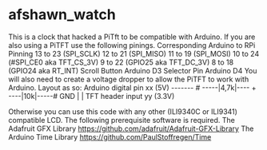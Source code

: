 # afshawn_watch
This is a clock that hacked a PiTft to be compatible with Arduino.
If you are also using a PiTFT use the following pinings.
Corresponding Arduino to RPi Pinning
13 to 23 (SPI_SCLK)
12 to 21 (SPI_MISO)
11 to 19 (SPI_MOSI)
10 to 24 (#SPI_CE0 aka TFT_CS_3V) 
9 to 22 (GPIO25 aka TFT_DC_3V) 
8 to 18 (GPIO24 aka RT_INT)
Scroll Button Arduino D3
Selector Pin Arduino D4
You will also need to create a voltage dropper to allow the PiTFT to work with Arduino.
Layout as so:
Arduino digital pin xx (5V) ------- # -----|4,7k|---- + ----|10k|-----# GND
                                                      |
                                                      |
                                         TFT header input yy (3.3V)




Otherwise you can use this code with any other (ILI9340C or ILI9341) compatible LCD.
The following prerequisite software is required.
The Adafruit GFX Library https://github.com/adafruit/Adafruit-GFX-Library
The Arduino Time Library https://github.com/PaulStoffregen/Time
